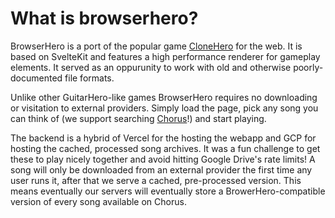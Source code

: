 # What is browserhero?

BrowserHero is a port of the popular game <a href="https://clonehero.net/" target="_blank" rel="noreferrer">CloneHero</a> for the web. It is based on SvelteKit and features a high performance renderer for gameplay elements. It served as an oppurunity to work with old and otherwise poorly-documented file formats.

Unlike other GuitarHero-like games BrowserHero requires no downloading or visitation to external providers. Simply load the page, pick any song you can think of (we support searching <a href="https://chorus.fightthe.pw/" target="_blank" rel="noreferrer">Chorus</a>!) and start playing.

The backend is a hybrid of Vercel for the hosting the webapp and GCP for hosting the cached, processed song archives. It was a fun challenge to get these to play nicely together and avoid hitting Google Drive's rate limits! A song will only be downloaded from an external provider the first time any user runs it, after that we serve a cached, pre-processed version. This means eventually our servers will eventually store a BrowerHero-compatible version of every song available on Chorus.
